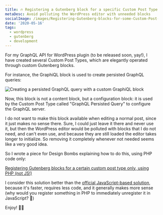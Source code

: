 ```yaml
---
title: 🔥 Registering a Gutenberg block for a specific Custom Post Type only
metaDesc: Avoid polluting the WordPress editor with unneeded blocks
socialImage: /images/Registering-Gutenberg-blocks-for-some-Custom-Post-Type-only.png
date: '2020-05-16'
tags:
  - wordpress
  - gutenberg
  - development
---
```


For my GraphQL API for WordPress plugin (to be released soon, yay!), I have created several Custom Post Types, which are elegantly operated through custom Gutenberg blocks.

For instance, the GraphiQL block is used to create persisted GraphQL queries:

![Creating a persisted GraphQL query with a custom GraphiQL block](/images/graphql-query-gutenberg-block.png)

Now, this block is not a content block, but a configuration block: it is used by the Custom Post Type called "GraphQL Persisted Query" to configure the GraphQL server. 

I do not want to make this block available when editing a normal post, since it just makes no sense there. Sure, I could just leave it there and never use it, but then the WordPress editor would be polluted with blocks that I do not need, and can't even use, and because they are still loaded the editor takes longer to initialize. So removing it completely whenever not needed seems like a very good idea.

So I wrote a piece for Design Bombs explaining how to do this, using PHP code only: 

[Registering Gutenberg blocks for a certain custom post type only, using PHP (not JS!)](https://www.designbombs.com/registering-gutenberg-blocks-for-custom-post-type/)

I consider this solution better than the [official JavaScript-based solution](https://developer.wordpress.org/block-editor/developers/filters/block-filters/#using-a-blacklist), because it's faster, requires less code, and it generally makes more sense (why would you register something in PHP to immediately unregister it in JavaScript? 🤔)

Enjoy! 👋🏻
